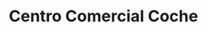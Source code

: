---
title: "Centro Comercial Coche"
url: /caracas/centro-comercial-coche/
shop: centro comercial
---